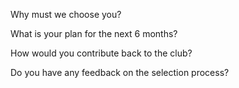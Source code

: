 Why must we choose you?

What is your plan for the next 6 months?

How would you contribute back to the club? 

Do you have any feedback on the selection process?